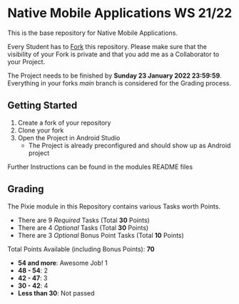 # Native Mobile Applications WS 21/22

This is the base repository for Native Mobile Applications.

Every Student has to [Fork](https://docs.gitlab.com/ee/user/project/repository/forking_workflow.html) this repository.
Please make sure that the visibility of your Fork is private and that you add me as a Collaborator to your Project.

The Project needs to be finished by **Sunday 23 January 2022 23:59:59**.
Everything in your forks *main* branch is considered for the Grading process.

## Getting Started

1. Create a fork of your repository
2. Clone your fork
3. Open the Project in Android Studio
    * The Project is already preconfigured and should show up as Android project

Further Instructions can be found in the modules README files

## Grading

The Pixie module in this Repository contains various Tasks worth Points.

* There are 9 *Required* Tasks (Total **30** Points)
* There are 4 *Optional* Tasks (Total **30** Points)
* There are 3 *Optional* Bonus Point Tasks (Total **10** Points)

Total Points Available (including Bonus Points): **70**

* **54 and more**: Awesome Job! 1
* **48 - 54**: 2
* **42 - 47**: 3
* **30 - 42**: 4
* **Less than 30**: Not passed
